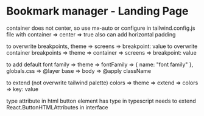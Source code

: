 # Bookmark manager - Landing Page

container does not center, so use mx-auto or
configure in tailwind.config.js file with container => center => true
also can add horizontal padding

to overwrite breakpoints, theme => screens => breakpoint: value
to overwrite container breakpoints => theme => container => screens => breakpoint: value

to add default font family => theme => fontFamily => { name: "font family" }, globals.css => @layer base => body => @apply className

to extend (not overwrite tailwind palette) colors => theme => extend => colors => key: value

type attribute in html button element has type in typescript needs to extend React.ButtonHTMLAttributes<HTMLButtonElement> in interface
